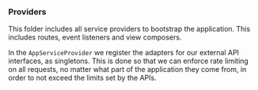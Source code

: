 ### Providers

This folder includes all service providers to bootstrap the application. This includes routes,
event listeners and view composers.

In the `AppServiceProvider` we register the adapters for our external API interfaces, as singletons.
This is done so that we can enforce rate limiting on all requests, no matter what part of the application
they come from, in order to not exceed the limits set by the APIs.

